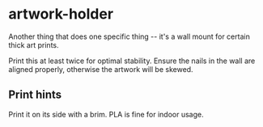 # artwork-holder

Another thing that does one specific thing -- it's a wall mount for certain
thick art prints.

Print this at least twice for optimal stability.  Ensure the nails in the wall
are aligned properly, otherwise the artwork will be skewed.

## Print hints

Print it on its side with a brim.  PLA is fine for indoor usage.
